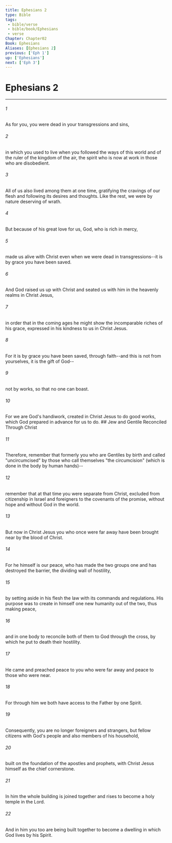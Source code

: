 ```yaml
---
title: Ephesians 2
type: Bible
tags:
 - bible/verse
 - bible/book/Ephesians
 - verse
Chapter: Chapter02
Book: Ephesians
Aliases: [Ephesians 2]
previous: ['Eph 1']
up: ['Ephesians']
next: ['Eph 3']
---
```

# Ephesians 2

***


###### 1 
As for you, you were dead in your transgressions and sins, 

###### 2 
in which you used to live when you followed the ways of this world and of the ruler of the kingdom of the air, the spirit who is now at work in those who are disobedient. 

###### 3 
All of us also lived among them at one time, gratifying the cravings of our flesh and following its desires and thoughts. Like the rest, we were by nature deserving of wrath. 

###### 4 
But because of his great love for us, God, who is rich in mercy, 

###### 5 
made us alive with Christ even when we were dead in transgressions--it is by grace you have been saved. 

###### 6 
And God raised us up with Christ and seated us with him in the heavenly realms in Christ Jesus, 

###### 7 
in order that in the coming ages he might show the incomparable riches of his grace, expressed in his kindness to us in Christ Jesus. 

###### 8 
For it is by grace you have been saved, through faith--and this is not from yourselves, it is the gift of God-- 

###### 9 
not by works, so that no one can boast. 

###### 10 
For we are God's handiwork, created in Christ Jesus to do good works, which God prepared in advance for us to do. ## Jew and Gentile Reconciled Through Christ 

###### 11 
Therefore, remember that formerly you who are Gentiles by birth and called "uncircumcised" by those who call themselves "the circumcision" (which is done in the body by human hands)-- 

###### 12 
remember that at that time you were separate from Christ, excluded from citizenship in Israel and foreigners to the covenants of the promise, without hope and without God in the world. 

###### 13 
But now in Christ Jesus you who once were far away have been brought near by the blood of Christ. 

###### 14 
For he himself is our peace, who has made the two groups one and has destroyed the barrier, the dividing wall of hostility, 

###### 15 
by setting aside in his flesh the law with its commands and regulations. His purpose was to create in himself one new humanity out of the two, thus making peace, 

###### 16 
and in one body to reconcile both of them to God through the cross, by which he put to death their hostility. 

###### 17 
He came and preached peace to you who were far away and peace to those who were near. 

###### 18 
For through him we both have access to the Father by one Spirit. 

###### 19 
Consequently, you are no longer foreigners and strangers, but fellow citizens with God's people and also members of his household, 

###### 20 
built on the foundation of the apostles and prophets, with Christ Jesus himself as the chief cornerstone. 

###### 21 
In him the whole building is joined together and rises to become a holy temple in the Lord. 

###### 22 
And in him you too are being built together to become a dwelling in which God lives by his Spirit. 
